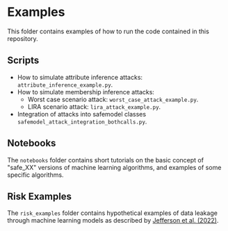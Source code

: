 # Examples

This folder contains examples of how to run the code contained in this repository.

## Scripts

* How to simulate attribute inference attacks: `attribute_inference_example.py`.
* How to simulate membership inference attacks:
    - Worst case scenario attack: `worst_case_attack_example.py`.
    - LIRA scenario attack: `lira_attack_example.py`.
* Integration of attacks into safemodel classes `safemodel_attack_integration_bothcalls.py`.

## Notebooks

The `notebooks` folder contains short tutorials on the basic concept of "safe_XX" versions of machine learning algorithms, and examples of some specific algorithms.

## Risk Examples

The `risk_examples` folder contains hypothetical examples of data leakage through machine learning models as described by [Jefferson et al. (2022)](https://doi.org/10.5281/zenodo.6896214).
